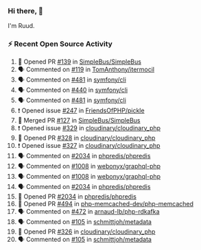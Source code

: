 ### Hi there, 👋

I'm Ruud.
 
### :zap: Recent Open Source Activity

<!--START_SECTION:activity-->
1. 💪 Opened PR [#139](https://github.com/SimpleBus/SimpleBus/pull/139) in [SimpleBus/SimpleBus](https://github.com/SimpleBus/SimpleBus)
2. 🗣 Commented on [#119](https://github.com/TomAnthony/itermocil/issues/119) in [TomAnthony/itermocil](https://github.com/TomAnthony/itermocil)
3. 🗣 Commented on [#481](https://github.com/symfony/cli/issues/481) in [symfony/cli](https://github.com/symfony/cli)
4. 🗣 Commented on [#440](https://github.com/symfony/cli/issues/440) in [symfony/cli](https://github.com/symfony/cli)
5. 🗣 Commented on [#481](https://github.com/symfony/cli/issues/481) in [symfony/cli](https://github.com/symfony/cli)
6. ❗️ Opened issue [#247](https://github.com/FriendsOfPHP/pickle/issues/247) in [FriendsOfPHP/pickle](https://github.com/FriendsOfPHP/pickle)
7. 🎉 Merged PR [#127](https://github.com/SimpleBus/SimpleBus/pull/127) in [SimpleBus/SimpleBus](https://github.com/SimpleBus/SimpleBus)
8. ❗️ Opened issue [#329](https://github.com/cloudinary/cloudinary_php/issues/329) in [cloudinary/cloudinary_php](https://github.com/cloudinary/cloudinary_php)
9. 💪 Opened PR [#328](https://github.com/cloudinary/cloudinary_php/pull/328) in [cloudinary/cloudinary_php](https://github.com/cloudinary/cloudinary_php)
10. ❗️ Opened issue [#327](https://github.com/cloudinary/cloudinary_php/issues/327) in [cloudinary/cloudinary_php](https://github.com/cloudinary/cloudinary_php)
11. 🗣 Commented on [#2034](https://github.com/phpredis/phpredis/issues/2034) in [phpredis/phpredis](https://github.com/phpredis/phpredis)
12. 🗣 Commented on [#1008](https://github.com/webonyx/graphql-php/issues/1008) in [webonyx/graphql-php](https://github.com/webonyx/graphql-php)
13. 🗣 Commented on [#1008](https://github.com/webonyx/graphql-php/issues/1008) in [webonyx/graphql-php](https://github.com/webonyx/graphql-php)
14. 🗣 Commented on [#2034](https://github.com/phpredis/phpredis/issues/2034) in [phpredis/phpredis](https://github.com/phpredis/phpredis)
15. 💪 Opened PR [#2034](https://github.com/phpredis/phpredis/pull/2034) in [phpredis/phpredis](https://github.com/phpredis/phpredis)
16. 💪 Opened PR [#494](https://github.com/php-memcached-dev/php-memcached/pull/494) in [php-memcached-dev/php-memcached](https://github.com/php-memcached-dev/php-memcached)
17. 🗣 Commented on [#472](https://github.com/arnaud-lb/php-rdkafka/issues/472) in [arnaud-lb/php-rdkafka](https://github.com/arnaud-lb/php-rdkafka)
18. 🗣 Commented on [#105](https://github.com/schmittjoh/metadata/issues/105) in [schmittjoh/metadata](https://github.com/schmittjoh/metadata)
19. 💪 Opened PR [#326](https://github.com/cloudinary/cloudinary_php/pull/326) in [cloudinary/cloudinary_php](https://github.com/cloudinary/cloudinary_php)
20. 🗣 Commented on [#105](https://github.com/schmittjoh/metadata/issues/105) in [schmittjoh/metadata](https://github.com/schmittjoh/metadata)
<!--END_SECTION:activity-->
